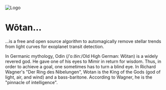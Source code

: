 ![Logo](https://raw.githubusercontent.com/hippke/wotan/master/logo_v2.png)
# Wōtan...

...is a free and open source algorithm to automagically remove stellar trends from light curves for exoplanet transit detection.

In Germanic mythology, Odin (/ˈoːðinː/Old High German: Wōtan) is a widely revered god. He gave one of his eyes to Mimir in return for wisdom. Thus, in order to achieve a goal, one sometimes has to turn a blind eye. In Richard Wagner's "Der Ring des Nibelungen", Wotan is the King of the Gods (god of light, air, and wind) and a bass-baritone. According to Wagner, he is the "pinnacle of intelligence".

